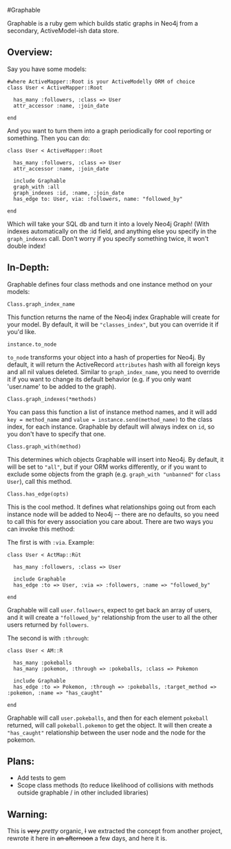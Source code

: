 #Graphable

Graphable is a ruby gem which builds static graphs in Neo4j from a secondary,
ActiveModel-ish data store.

## Overview:

Say you have some models:


    #where ActiveMapper::Root is your ActiveModelly ORM of choice
    class User < ActiveMapper::Root
      
      has_many :followers, :class => User
      attr_accessor :name, :join_date

    end

And you want to turn them into a graph periodically for cool reporting or
something. Then you can do:


    class User < ActiveMapper::Root

      has_many :followers, :class => User
      attr_accessor :name, :join_date

      include Graphable
      graph_with :all
      graph_indexes :id, :name, :join_date
      has_edge to: User, via: :followers, name: "followed_by"
      
    end

Which will take your SQL db and turn it into a lovely Neo4j Graph! (With indexes
automatically on the :id field, and anything else you specify in the `graph_indexes`
call. Don't worry if you specify something twice, it won't double index!

## In-Depth:

Graphable defines four class methods and one instance method on your models:

    Class.graph_index_name

This function returns the name of the Neo4j index Graphable will create for your model. By default, it will be `"classes_index"`, but you can override it if you'd like. 

    instance.to_node

`to_node` transforms your object into a hash of properties for Neo4j. By default, it will return the ActiveRecord `attributes` hash with all foreign keys and all nil values deleted. Similar to `graph_index_name`, you need to override it if you want to change its default behavior (e.g. if you only want 'user.name' to be added to the graph). 

    Class.graph_indexes(*methods)

You can pass this function a list of instance method names, and it will add `key = method_name` and `value = instance.send(method_name)` to the class index, for each instance. Graphable by default will always index on `id`, so you don't have to specify that one.

    Class.graph_with(method)

This determines which objects Graphable will insert into Neo4j. By default, it will be set to `"all"`, but if your ORM works differently, or if you want to exclude some objects from the graph (e.g. `graph_with "unbanned"` for `class User`), call this method.

    Class.has_edge(opts)

This is the cool method. It defines what relationships going out from each instance node will be added to Neo4j -- there are no defaults, so you need to call this for every association you care about. There are two ways you can invoke this method:

The first is with `:via`. Example:

    class User < ActMap::Rüt
    
      has_many :followers, :class => User
      
      include Graphable
      has_edge :to => User, :via => :followers, :name => "followed_by"

    end

Graphable will call `user.followers`, expect to get back an array of users, and it will create a `"followed_by"` relationship from the user to all the other users returned by `followers`.

The second is with `:through`:

    class User < AM::R

      has_many :pokeballs
      has_many :pokemon, :through => :pokeballs, :class => Pokemon

      include Graphable
      has_edge :to => Pokemon, :through => :pokeballs, :target_method => :pokemon, :name => "has_caught"

    end

Graphable will call `user.pokeballs`, and then for each element `pokeball` returned, will call `pokeball.pokemon` to get the object. It will then create a `"has_caught"` relationship between the user node and the node for the pokemon.

## Plans:

* Add tests to gem
* Scope class methods (to reduce likelihood of collisions with methods outside graphable / in other included libraries)

## Warning:

This is ~~_very_~~ _pretty_ organic, ~~I~~ we extracted the concept from another project, rewrote it
here in ~~an afternoon~~ a few days, and here it is.
